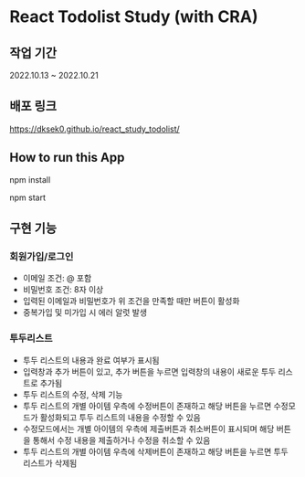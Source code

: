 # React Todolist Study (with CRA)

## 작업 기간

2022.10.13 ~ 2022.10.21

## 배포 링크

https://dksek0.github.io/react_study_todolist/

## How to run this App

npm install

npm start

## 구현 기능

### 회원가입/로그인
- 이메일 조건: @ 포함
- 비밀번호 조건: 8자 이상
- 입력된 이메일과 비밀번호가 위 조건을 만족할 때만 버튼이 활성화
- 중복가입 및 미가입 시 에러 알럿 발생

### 투두리스트
- 투두 리스트의 내용과 완료 여부가 표시됨
- 입력창과 추가 버튼이 있고, 추가 버튼을 누르면 입력창의 내용이 새로운 투두 리스트로 추가됨
- 투두 리스트의 수정, 삭제 기능
- 투두 리스트의 개별 아이템 우측에 수정버튼이 존재하고 해당 버튼을 누르면 수정모드가 활성화되고 투두 리스트의 내용을 수정할 수 있음
- 수정모드에서는 개별 아이템의 우측에 제출버튼과 취소버튼이 표시되며 해당 버튼을 통해서 수정 내용을 제출하거나 수정을 취소할 수 있음
- 투두 리스트의 개별 아이템 우측에 삭제버튼이 존재하고 해당 버튼을 누르면 투두 리스트가 삭제됨
